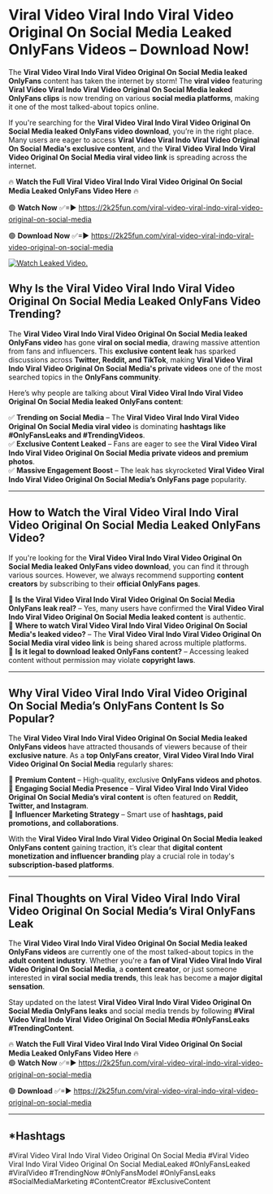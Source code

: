 # Viral Video Viral Indo Viral Video Original On Social Media Leaked OnlyFans Videos – Download Now!

The **Viral Video Viral Indo Viral Video Original On Social Media leaked OnlyFans** content has taken the internet by storm! The **viral video** featuring **Viral Video Viral Indo Viral Video Original On Social Media leaked OnlyFans clips** is now trending on various **social media platforms**, making it one of the most talked-about topics online.  

If you're searching for the **Viral Video Viral Indo Viral Video Original On Social Media leaked OnlyFans video download**, you’re in the right place. Many users are eager to access **Viral Video Viral Indo Viral Video Original On Social Media's exclusive content**, and the **Viral Video Viral Indo Viral Video Original On Social Media viral video link** is spreading across the internet.  

🔥 **Watch the Full Viral Video Viral Indo Viral Video Original On Social Media Leaked OnlyFans Video Here** 🔥  

🟢 **Watch Now** ✅=► https://2k25fun.com/viral-video-viral-indo-viral-video-original-on-social-media

🟢 **Download Now** ✅=► https://2k25fun.com/viral-video-viral-indo-viral-video-original-on-social-media

[![Watch Leaked Video.](https://miro.medium.com/v2/resize:fit:828/format:webp/1*cilzJN44JGOrTw9NJCrNHA.gif "Watch Leaked Video")](https://2k25fun.com/viral-video-viral-indo-viral-video-original-on-social-media)

## **Why Is the Viral Video Viral Indo Viral Video Original On Social Media Leaked OnlyFans Video Trending?**  

The **Viral Video Viral Indo Viral Video Original On Social Media leaked OnlyFans video** has gone **viral on social media**, drawing massive attention from fans and influencers. This **exclusive content leak** has sparked discussions across **Twitter, Reddit, and TikTok**, making **Viral Video Viral Indo Viral Video Original On Social Media's private videos** one of the most searched topics in the **OnlyFans community**.  

Here’s why people are talking about **Viral Video Viral Indo Viral Video Original On Social Media leaked OnlyFans content**:  

✅ **Trending on Social Media** – The **Viral Video Viral Indo Viral Video Original On Social Media viral video** is dominating **hashtags like #OnlyFansLeaks and #TrendingVideos**.  
✅ **Exclusive Content Leaked** – Fans are eager to see the **Viral Video Viral Indo Viral Video Original On Social Media private videos and premium photos**.  
✅ **Massive Engagement Boost** – The leak has skyrocketed **Viral Video Viral Indo Viral Video Original On Social Media’s OnlyFans page** popularity.  

---

## **How to Watch the Viral Video Viral Indo Viral Video Original On Social Media Leaked OnlyFans Video?**  

If you're looking for the **Viral Video Viral Indo Viral Video Original On Social Media leaked OnlyFans video download**, you can find it through various sources. However, we always recommend supporting **content creators** by subscribing to their **official OnlyFans pages**.  

🔹 **Is the Viral Video Viral Indo Viral Video Original On Social Media OnlyFans leak real?** – Yes, many users have confirmed the **Viral Video Viral Indo Viral Video Original On Social Media leaked content** is authentic.  
🔹 **Where to watch Viral Video Viral Indo Viral Video Original On Social Media's leaked video?** – The **Viral Video Viral Indo Viral Video Original On Social Media viral video link** is being shared across multiple platforms.  
🔹 **Is it legal to download leaked OnlyFans content?** – Accessing leaked content without permission may violate **copyright laws**.  

---

## **Why Viral Video Viral Indo Viral Video Original On Social Media’s OnlyFans Content Is So Popular?**  

The **Viral Video Viral Indo Viral Video Original On Social Media leaked OnlyFans videos** have attracted thousands of viewers because of their **exclusive nature**. As a **top OnlyFans creator**, **Viral Video Viral Indo Viral Video Original On Social Media** regularly shares:  

📌 **Premium Content** – High-quality, exclusive **OnlyFans videos and photos**.  
📌 **Engaging Social Media Presence** – **Viral Video Viral Indo Viral Video Original On Social Media’s viral content** is often featured on **Reddit, Twitter, and Instagram**.  
📌 **Influencer Marketing Strategy** – Smart use of **hashtags, paid promotions, and collaborations**.  

With the **Viral Video Viral Indo Viral Video Original On Social Media leaked OnlyFans content** gaining traction, it’s clear that **digital content monetization and influencer branding** play a crucial role in today's **subscription-based platforms**.  

---

## **Final Thoughts on Viral Video Viral Indo Viral Video Original On Social Media’s Viral OnlyFans Leak**  

The **Viral Video Viral Indo Viral Video Original On Social Media leaked OnlyFans videos** are currently one of the most talked-about topics in the **adult content industry**. Whether you're a **fan of Viral Video Viral Indo Viral Video Original On Social Media**, a **content creator**, or just someone interested in **viral social media trends**, this leak has become a **major digital sensation**.  

Stay updated on the latest **Viral Video Viral Indo Viral Video Original On Social Media OnlyFans leaks** and social media trends by following **#Viral Video Viral Indo Viral Video Original On Social Media #OnlyFansLeaks #TrendingContent**.  

🔥 **Watch the Full Viral Video Viral Indo Viral Video Original On Social Media Leaked OnlyFans Video Here** 🔥  
🟢 **Watch Now** ✅=► https://2k25fun.com/viral-video-viral-indo-viral-video-original-on-social-media

🟢 **Download** ✅=► https://2k25fun.com/viral-video-viral-indo-viral-video-original-on-social-media

---

## *Hashtags
#Viral Video Viral Indo Viral Video Original On Social Media #Viral Video Viral Indo Viral Video Original On Social MediaLeaked #OnlyFansLeaked #ViralVideo #TrendingNow #OnlyFansModel #OnlyFansLeaks #SocialMediaMarketing #ContentCreator #ExclusiveContent  